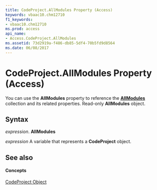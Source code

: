 ```yaml
---
title: CodeProject.AllModules Property (Access)
keywords: vbaac10.chm12710
f1_keywords:
- vbaac10.chm12710
ms.prod: access
api_name:
- Access.CodeProject.AllModules
ms.assetid: 73d2919a-f486-db85-5df4-70b5fd9d8564
ms.date: 06/08/2017
---
```



# CodeProject.AllModules Property (Access)

You can use the **AllModules** property to reference the **[AllModules](allmodules-object-access.md)** collection and its related properties. Read-only **AllModules** object.


## Syntax

 _expression_. **AllModules**

 _expression_ A variable that represents a **CodeProject** object.


## See also


#### Concepts


[CodeProject Object](codeproject-object-access.md)

